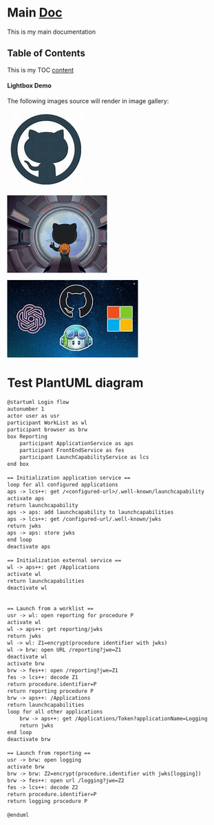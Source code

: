 # Main [Doc](http://google.com/)

This is my main documentation

## Table of Contents

This is my TOC [content](http://google.com/)

#### Lightbox Demo

The following images source will render in image gallery:

![GitHub Logo](assets/GitHub%20Logo.jpg)

![GH Wallpaper](assets/GH%20Wallpaper.jpg)

![AI](assets/AI.jpg)

# Test PlantUML diagram

```plantuml
@startuml Login flow
autonumber 1
actor user as usr
participant WorkList as wl
participant browser as brw
box Reporting
    participant ApplicationService as aps
    participant FrontEndService as fes
    participant LaunchCapabilityService as lcs
end box

== Initialization application service ==
loop for all configured applications
aps -> lcs++: get /<configured-url>/.well-known/launchcapability
activate aps
return launchcapability
aps -> aps: add launchcapability to launchcapabilities
aps -> lcs++: get /configured-url/.well-known/jwks
return jwks
aps -> aps: store jwks
end loop
deactivate aps

== Initialization external service ==
wl -> aps++: get /Applications
activate wl
return launchcapabilities
deactivate wl


== Launch from a worklist ==
usr -> wl: open reporting for procedure P
activate wl
wl -> aps++: get reporting/jwks
return jwks
wl -> wl: Z1=encrypt(procedure identifier with jwks)
wl -> brw: open URL /reporting?jwe=Z1
deactivate wl
activate brw
brw -> fes++: open /reporting?jwe=Z1
fes -> lcs++: decode Z1
return procedure.identifier=P
return reporting procedure P
brw -> aps++: /Applications
return launchcapabilities
loop for all other applications
    brw -> aps++: get /Applications/Token?applicationName=Logging
    return jwks
end loop
deactivate brw

== Launch from reporting ==
usr -> brw: open logging
activate brw
brw -> brw: Z2=encrypt(procedure.identifier with jwks[logging])
brw -> fes++: open url /logging?jwe=Z2
fes -> lcs++: decode Z2
return procedure.identifier=P
return logging procedure P

@enduml
```
